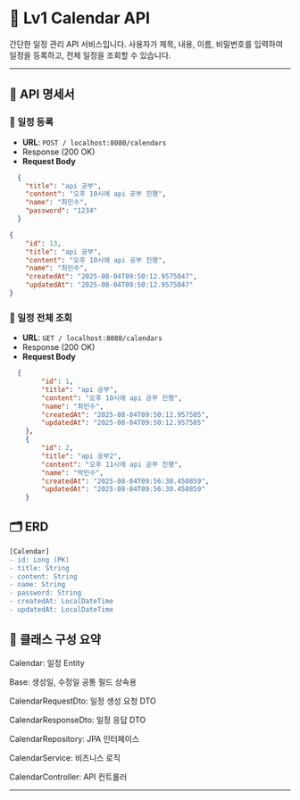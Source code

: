 # 📅 Lv1 Calendar API

간단한 일정 관리 API 서비스입니다. 사용자가 제목, 내용, 이름, 비밀번호를 입력하여 일정을 등록하고, 전체 일정을 조회할 수 있습니다.

---

## 🔗 API 명세서

### 📌 일정 등록

- **URL**: `POST / localhost:8080/calendars`
- Response (200 OK)
- **Request Body**
```json
  {
    "title": "api 공부",
    "content": "오후 10시에 api 공부 진행",
    "name": "최민수",
    "password": "1234"
  }
```

```json
{
    "id": 13,
    "title": "api 공부",
    "content": "오후 10시에 api 공부 진행",
    "name": "최민수",
    "createdAt": "2025-08-04T09:50:12.9575047",
    "updatedAt": "2025-08-04T09:50:12.9575047"
}
```

### 📌 일정 전체 조회

- **URL**: `GET / localhost:8080/calendars`
- Response (200 OK)
- **Request Body**
```json
  {
        "id": 1,
        "title": "api 공부",
        "content": "오후 10시에 api 공부 진행",
        "name": "최민수",
        "createdAt": "2025-08-04T09:50:12.957505",
        "updatedAt": "2025-08-04T09:50:12.957505"
    },
    {
        "id": 2,
        "title": "api 공부2",
        "content": "오후 11시에 api 공부 진행",
        "name": "박민수",
        "createdAt": "2025-08-04T09:56:30.450859",
        "updatedAt": "2025-08-04T09:56:30.450859"
    }
```

## 🗂 ERD

```diff
[Calendar]
- id: Long (PK)
- title: String
- content: String
- name: String
- password: String
- createdAt: LocalDateTime
- updatedAt: LocalDateTime
```

## 🧾 클래스 구성 요약

Calendar: 일정 Entity

Base: 생성일, 수정일 공통 필드 상속용

CalendarRequestDto: 일정 생성 요청 DTO

CalendarResponseDto: 일정 응답 DTO

CalendarRepository: JPA 인터페이스

CalendarService: 비즈니스 로직

CalendarController: API 컨트롤러

---

